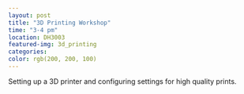```yaml
---
layout: post
title: "3D Printing Workshop"
time: "3-4 pm"
location: DH3003
featured-img: 3d_printing
categories:
color: rgb(200, 200, 100)
---
```


Setting up a 3D printer and configuring settings for high quality prints.